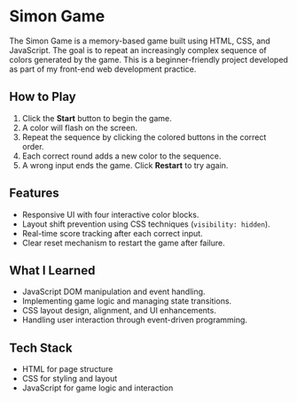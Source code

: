 # Simon Game

The Simon Game is a memory-based game built using HTML, CSS, and JavaScript. The goal is to repeat an increasingly complex sequence of colors generated by the game. This is a beginner-friendly project developed as part of my front-end web development practice.

## How to Play

1. Click the **Start** button to begin the game.
2. A color will flash on the screen.
3. Repeat the sequence by clicking the colored buttons in the correct order.
4. Each correct round adds a new color to the sequence.
5. A wrong input ends the game. Click **Restart** to try again.

## Features

- Responsive UI with four interactive color blocks.
- Layout shift prevention using CSS techniques (`visibility: hidden`).
- Real-time score tracking after each correct input.
- Clear reset mechanism to restart the game after failure.

## What I Learned

- JavaScript DOM manipulation and event handling.
- Implementing game logic and managing state transitions.
- CSS layout design, alignment, and UI enhancements.
- Handling user interaction through event-driven programming.

## Tech Stack

- HTML for page structure
- CSS for styling and layout
- JavaScript for game logic and interaction
